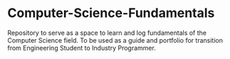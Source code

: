 # Computer-Science-Fundamentals
Repository to serve as a space to learn and log fundamentals of the Computer Science field. To be used as a guide and portfolio for transition from Engineering Student to Industry Programmer.
